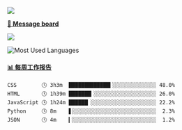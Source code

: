 [![](https://count.getloli.com/get/@SmaIIstars.github.readme)](https://count.getloli.com/)


[**💬 Message board**](https://chat.getloli.com/room/@SmaIIstars.github)

[![](https://chat.getloli.com/room/@SmaIIstars.github/svg?width=600&height=100&limit=20&theme=light&fontSize=14)](https://chat.getloli.com/room/@SmaIIstars.github)


![Most Used Languages](https://github-readme-stats.vercel.app/api/top-langs/?username=SmaIIstars&theme=dark&layout=compact)

<!-- waka-box start -->
#### <a href="https://gist.github.com/7bedf98e5eb1c9dafa176cc06c2428a5" target="_blank">📊 每周工作报告</a>
```text
CSS        🕓 3h3m  █████████████▍░░░░░░░░░░░░░░ 48.0%
HTML       🕓 1h39m ███████▎░░░░░░░░░░░░░░░░░░░░ 26.0%
JavaScript 🕓 1h24m ██████▏░░░░░░░░░░░░░░░░░░░░░ 22.2%
Python     🕓 8m    ▋░░░░░░░░░░░░░░░░░░░░░░░░░░░  2.3%
JSON       🕓 4m    ▎░░░░░░░░░░░░░░░░░░░░░░░░░░░  1.2%
```
<!-- Powered by https://github.com/journey-ad/waka-box-go . -->
<!-- waka-box end -->
